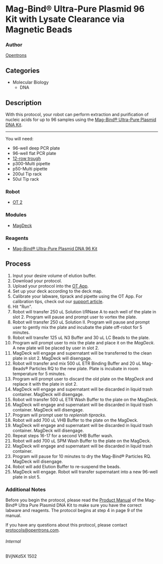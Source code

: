 # Mag-Bind® Ultra-Pure Plasmid 96 Kit with Lysate Clearance via Magnetic Beads

### Author
[Opentrons](http://www.opentrons.com/)

## Categories
* Molecular Biology
    * DNA

## Description
With this protocol, your robot can perform extraction and purification of nucleic acids for up to 96 samples using the [Mag-Bind® Ultra-Pure Plasmid DNA Kit](http://omegabiotek.com/store/product/mag-bind-plasmid-endo-free-purification-kit/).

---

You will need:
* 96-well deep PCR plate
* 96-well flat PCR plate
* [12-row trough](https://www.usascientific.com/12-channel-automation-reservoir.aspx)
* p300-Multi pipette
* p50-Multi pipette
* 200ul Tip rack
* 50ul Tip rack

### Robot
* [OT 2](https://opentrons.com/ot-2)

### Modules
* [MagDeck](https://shop.opentrons.com/products/magdeck)

### Reagents
* [Mag-Bind® Ultra-Pure Plasmid DNA 96 Kit](http://omegabiotek.com/store/product/mag-bind-plasmid-endo-free-purification-kit/)

## Process
1. Input your desire volume of elution buffer.
1. Download your protocol.
2. Upload your protocol into the [OT App](https://opentrons.com/ot-app).
3. Set up your deck according to the deck map.
4. Calibrate your labware, tiprack and pipette using the OT App. For calibration tips, check out our [support article](https://support.opentrons.com/ot-2/getting-started-software-setup/deck-calibration).
5. Hit "Run".
6. Robot will transfer 250 uL Solution I/RNase A to each well of the plate in slot 2. Program will pause and prompt user to vortex the plate.
7. Robot will transfer 250 uL Solution II. Program will pause and prompt user to gently mix the plate and incubate the plate off-robot for 5 minutes.
8. Robot will transfer 125 uL N3 Buffer and 30 uL LC Beads to the plate.
9. Program will prompt user to mix the plate and place it on the *MagDeck*. A new plate will be placed by user in slot 2.
10. MagDeck will engage and supernatant will be transferred to the clean plate in slot 2. MagDeck will disengage.
11. Robot will transfer and mix 500 uL ETR Binding Buffer and 20 uL Mag-Beads® Particles RQ to the new plate. Plate is incubate in room temperature for 5 minutes.
12. Program will prompt user to discard the old plate on the *MagDeck* and replace it with the plate in slot 2.
13. MagDeck will engage and supernatant will be discarded in liquid trash container. MagDeck will disengage.
14. Robot will transfer 500 uL ETR Wash Buffer to the plate on the MagDeck.
15. MagDeck will engage and supernatant will be discarded in liquid trash container. MagDeck will disengage.
16. Program will prompt user to *replenish tipracks*.
16. Robot will add 700 uL VHB Buffer to the plate on the MagDeck.
17. MagDeck will engage and supernatant will be discarded in liquid trash container. MagDeck will disengage.
18. Repeat steps 16-17 for a second VHB Buffer wash.
19. Robot will add 700 uL SPM Wash Buffer to the plate on the MagDeck.
20. MagDeck will engage and supernatant will be discarded in liquid trash container.
21. Program will pause for 10 minutes to dry the Mag-Bind® Particles RQ. MagDeck will disengage.
22. Robot will add Elution Buffer to re-suspend the beads.
23. MagDeck will engage. Robot will transfer supernatant into a new 96-well plate in slot 5.

### Additional Notes
Before you begin the protocol, please read the [Product Manual](http://omegabiotek.com/store/wp-content/uploads/2014/01/M1258-Mag-Bind-Ultra-Pure-Plasmid-DNA-96-Kit-Combo-Online-010716.pdf) of the Mag-Bind® Ultra Pure Plasmid DNA Kit to make sure you have the correct labware and reagents. The protocol begins at step 4 in page 9 of the manual.

If you have any questions about this protocol, please contact protocols@opentrons.com.

###### Internal
BVjNKd5X
1502
